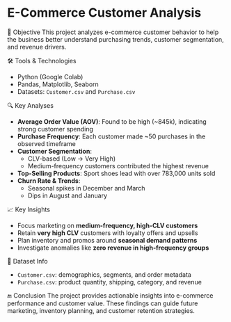 # E-Commerce Customer Analysis

📌 Objective
This project analyzes e-commerce customer behavior to help the business better understand purchasing trends, customer segmentation, and revenue drivers.

🛠 Tools & Technologies
- Python (Google Colab)
- Pandas, Matplotlib, Seaborn
- Datasets: `Customer.csv` and `Purchase.csv`

🔍 Key Analyses
- **Average Order Value (AOV)**: Found to be high (~845k), indicating strong customer spending
- **Purchase Frequency**: Each customer made ~50 purchases in the observed timeframe
- **Customer Segmentation**:
  - CLV-based (Low → Very High)
  - Medium-frequency customers contributed the highest revenue
- **Top-Selling Products**: Sport shoes lead with over 783,000 units sold
- **Churn Rate & Trends**:
  - Seasonal spikes in December and March
  - Dips in August and January

📈 Key Insights
- Focus marketing on **medium-frequency, high-CLV customers**
- Retain **very high CLV** customers with loyalty offers and upsells
- Plan inventory and promos around **seasonal demand patterns**
- Investigate anomalies like **zero revenue in high-frequency groups**

📁 Dataset Info
- `Customer.csv`: demographics, segments, and order metadata
- `Purchase.csv`: product quantity, shipping, category, and revenue

🔚 Conclusion
The project provides actionable insights into e-commerce performance and customer value. These findings can guide future marketing, inventory planning, and customer retention strategies.
